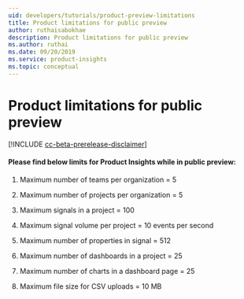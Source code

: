 ```yaml
---
uid: developers/tutorials/product-preview-limitations
title: Product limitations for public preview
author: ruthaisabokhae
description: Product limitations for public preview
ms.author: ruthai
ms.date: 09/20/2019
ms.service: product-insights
ms.topic: conceptual
---
```


# Product limitations for public preview  
[!INCLUDE [cc-beta-prerelease-disclaimer]( includes/cc-beta-prerelease-disclaimer.md)]

#### Please find below limits for Product Insights while in public preview:

1. Maximum number of teams per organization = 5  

2. Maximum number of projects per organization = 5  
 
3. Maximum signals in a project = 100  

4. Maximum signal volume per project  = 10 events per second  

5. Maximum number of properties in signal = 512  
 
6. Maximum number of dashboards in a project = 25  

7. Maximum number of charts in a dashboard page = 25  

8. Maximum file size for CSV uploads = 10 MB
